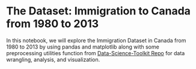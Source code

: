 # The Dataset: Immigration to Canada from 1980 to 2013

In this notebook, we will explore the Immigration Dataset in Canada from 1980 to 2013 by using pandas and matplotlib along with some preprocessing utilities function from [Data-Science-Toolkit Repo](https://github.com/harveyvn/Data-Science-Toolkit) for data wrangling, analysis, and visualization.
